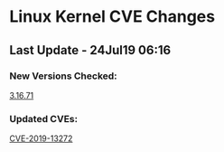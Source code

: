 
# **Linux Kernel CVE Changes**

## Last Update - 24Jul19 06:16

### **New Versions Checked:**

[3.16.71](streams/3.16)  


### **Updated CVEs:**

[CVE-2019-13272](cves/CVE-2019-13272)  
